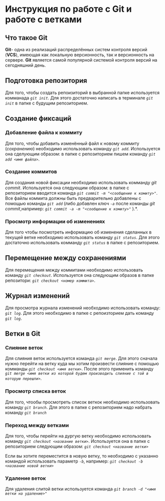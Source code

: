 # Инструкция по работе с Git и работе с ветками

## Что такое Git

**Git**- одна из реализаций распределённых систем контроля версий (**VCS**), имеющая как локальную версионность, так и версионность на сервере. **Git** является самой популярной системой контроля версий на сегодняшний день.  

## Подготовка репозитория

Для того, чтобы создать репоизиторий в выбранной папке используется комманада *`git init`*.
Для этого достаточно написать в терминале *`git init`* в папке с будущим репозиторием.

## Создание фиксаций

### Добавление файла к коммиту

Для того, чтобы добавить изменённый файл к новому коммиту (*сохранению*) необходимо использовать команду *`git add`*. Используется она сделующим образом: в папке с репозиторием пишем команду *`git add <имя файла>`*. 

### Создание коммитов

Для создания новой фиксации необходимо использовать комманду *git commit*. Используется она следующим образом: в папке с репозиторием вводится команда *`git commit -m "<сообщение к комиту>"`*. Все файлы коммита должны быть предварительно добавлены с помощью команды *`git add`* (либо добавлен ключ *`-a`* после команды *git commit*,например: *`git commit -a -m "<сообщение к комиту>"`* ).*.


### Просмотр информации об изменениях

Для того чтобы посмотреть информацию об изменения сделанных в текущей ветке необходимо использовать команду *`git status`*. Для этого достаточно использовать комманду *`git status`* в папке с репозиторием.

## Перемещение между сохранениями

Для перемещения между коммитами необходимо использовать команду *`git checkout`*. Используется она следующим образов в папке репозитори: *`git checkout <номер коммита>`*.

## Журнал изменений

Для просмотра журнала изменений необходимо использовать команду: *`git log`*. Для этого необходимо в папке с репоизторием дать команду *`git log`*.

## Ветки в Git

### Слияние веток

Для слияния веток используется команда *`git merge`*. Для этого сначала нужно перейти на ветку куда мы хотим произвести слияние с помощью комманды *`git checkout <имя ветки>`*. После этого применить команду *`git merge <имя ветки из которой будем производить слияние с той в которую перешли>`*.

### Просмотр списка веток

Для того, чтообы просмотреть список веткок необходимо использовать команду *`git branch`*. Для этого в папке с репозиторием надо набрать команду *`git branch`*

### Переход между ветками
  
Для того, чтобы перейти на дургую ветку необходимо использовать команду *`git checkout <название ветки>`*. Используется она в папке с репозиторием следующим образом: *`git checkout <название ветки>`*

Если вы хотите переместится в новую ветку, то необходимо с указанно командой использовать параметр *`-b`*, например: _`git checkout -b <название новой ветки>`_ 

### Удаление веток

Для удаления слитой ветки используется команда *`git branch -d "<имя ветки на удаление>"`*